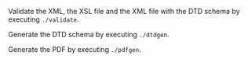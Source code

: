 
Validate the XML, the XSL file and the XML file with the DTD schema by executing `./validate`.

Generate the DTD schema by executing `./dtdgen`.

Generate the PDF by executing `./pdfgen`.

